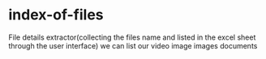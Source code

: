 # index-of-files
File details extractor(collecting the files name and listed in the excel sheet through the user interface)
we can list our video image images documents 
